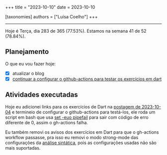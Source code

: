 +++
title = "2023-10-10"
date = 2023-10-10

[taxonomies]
authors = ["Luísa Coelho"]
+++

---

Hoje é Terça, dia 283 de 365 (77.53%). Estamos na semana 41 de 52 (78.84%). 

## Planejamento

O que eu vou fazer hoje: 

- [x] atualizar o blog
- [x] [continuar a configurar o github-actions para testar os exercícios em dart](https://github.com/LuCCoelho/Exercism-Solutions/issues/1)

## Atividades executadas

Hoje eu adicionei links para os exercícios de Dart na [postagem de 2023-10-04](https://github.com/OmnicodeSolutions/worklog-luisa/blob/main/content/blog_pt_br/2023-10-04.md) e termineio de configurar o github-actions para testá-los, ele roda um script em bash que usa [set -euo pipefail](https://dougrichardson.us/notes/fail-fast-bash-scripting.html) para sair com código de erro diferente de 0, assim o gh-actions falha.

Eu também removi os avisos dos exercícios em Dart para que o gh-actions workflow passasse, pra isso eu removi o modo strong-mode das configurações da [análise sintática](https://dart.dev/tools/analysis), pois as configurações usadas não são mais suportadas.